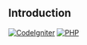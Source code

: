 ## Introduction

[![CodeIgniter](https://img.shields.io/badge/CodeIgniter-v3-red)](http://codeigniter.com/)
[![PHP](https://img.shields.io/badge/PHP-v7-orange)](https://www.php.net/)
